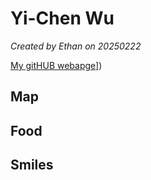 # Yi-Chen Wu


*Created by Ethan on 20250222*

[My gitHUB webapge](https://[github.com/Yee041008)]) 


## Map


## Food


## Smiles 


